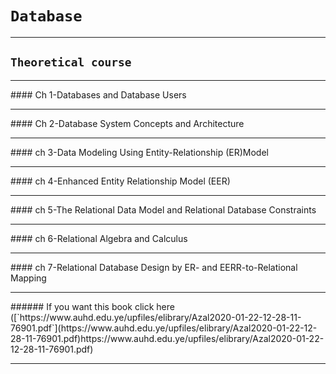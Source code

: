 # `Database`
<hr>

## `Theoretical course`
<hr>
#### Ch 1-Databases and Database Users
<hr>
#### Ch 2-Database System Concepts and Architecture
<hr>
#### ch 3-Data Modeling Using Entity-Relationship (ER)Model
<hr>
#### ch 4-Enhanced Entity Relationship Model (EER)
<hr>
#### ch 5-The Relational Data Model and Relational Database Constraints
<hr>
#### ch 6-Relational Algebra and Calculus
<hr>
#### ch 7-Relational Database Design by ER- and EERR-to-Relational Mapping
<hr>
###### If you want this book click here ([`https://www.auhd.edu.ye/upfiles/elibrary/Azal2020-01-22-12-28-11-76901.pdf`](https://www.auhd.edu.ye/upfiles/elibrary/Azal2020-01-22-12-28-11-76901.pdf)https://www.auhd.edu.ye/upfiles/elibrary/Azal2020-01-22-12-28-11-76901.pdf)
<hr>

